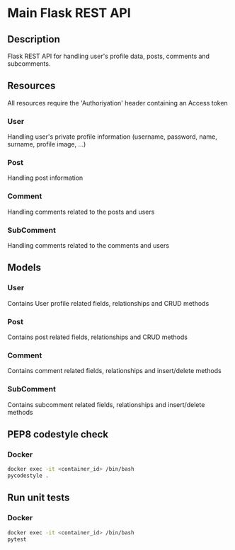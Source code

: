 # Main Flask REST API

## Description
Flask REST API for handling user's profile data, posts, comments and subcomments. 

## Resources
All resources require the 'Authoriyation' header containing an Access token

### User
Handling user's private profile information (username, password, name, surname, profile image, ...)

### Post
Handling post information

### Comment
Handling comments related to the posts and users

### SubComment
Handling comments related to the comments and users

## Models
### User
Contains User profile related fields, relationships and CRUD methods
### Post
Contains post related fields, relationships and CRUD methods
### Comment
Contains comment related fields, relationships and insert/delete methods
### SubComment
Contains subcomment related fields, relationships and insert/delete methods

## PEP8 codestyle check

### Docker
```bash
docker exec -it <container_id> /bin/bash
pycodestyle .
```

## Run unit tests

### Docker
```bash
docker exec -it <container_id> /bin/bash
pytest
```